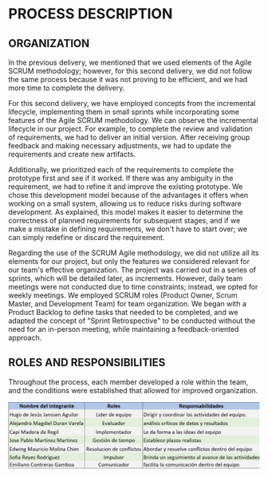 # PROCESS DESCRIPTION

## ORGANIZATION

In the previous delivery, we mentioned that we used elements of the Agile SCRUM methodology; however, for this second delivery, we did not follow the same process because it was not proving to be efficient, and we had more time to complete the delivery. 

For this second delivery, we have employed concepts from the incremental lifecycle, implementing them in small sprints while incorporating some features of the Agile SCRUM methodology. We can observe the incremental lifecycle in our project. For example, to complete the review and validation of requirements, we had to deliver an initial version. After receiving group feedback and making necessary adjustments, we had to update the requirements and create new artifacts. 

Additionally, we prioritized each of the requirements to complete the prototype first and see if it worked. If there was any ambiguity in the requirement, we had to refine it and improve the existing prototype. We chose this development model because of the advantages it offers when working on a small system, allowing us to reduce risks during software development. As explained, this model makes it easier to determine the correctness of planned requirements for subsequent stages, and if we make a mistake in defining requirements, we don't have to start over; we can simply redefine or discard the requirement. 

Regarding the use of the SCRUM Agile methodology, we did not utilize all its elements for our project, but only the features we considered relevant for our team's effective organization. The project was carried out in a series of sprints, which will be detailed later, as increments. However, daily team meetings were not conducted due to time constraints; instead, we opted for weekly meetings. We employed SCRUM roles (Product Owner, Scrum Master, and Development Team) for team organization. We began with a Product Backlog to define tasks that needed to be completed, and we adapted the concept of "Sprint Retrospective" to be conducted without the need for an in-person meeting, while maintaining a feedback-oriented approach. 

## ROLES AND RESPONSIBILITIES

Throughout the process, each member developed a role within the team, and the conditions were established that allowed for improved organization.

![Roles](https://github.com/hjanssena/FIS-Proyecto/blob/EmilianoContreras/Assets/RolesResponsabilidades.png?raw=true)
